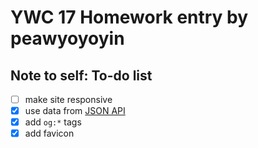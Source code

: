 # YWC 17 Homework entry by peawyoyoyin

## Note to self: To-do list
 - [ ] make site responsive
 - [x] use data from [JSON API](https://panjs.com/ywc.json)
 - [x] add `og:*` tags
 - [x] add favicon
